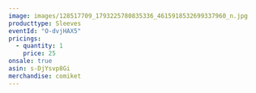 ```yaml
---
image: images/128517709_1793225780835336_4615918532699337960_n.jpg
producttype: Sleeves
eventId: "O-dvjHAX5"
pricings:
  - quantity: 1
    price: 25
onsale: true
asin: s-DjYsvp8Gi
merchandise: comiket
---
```

